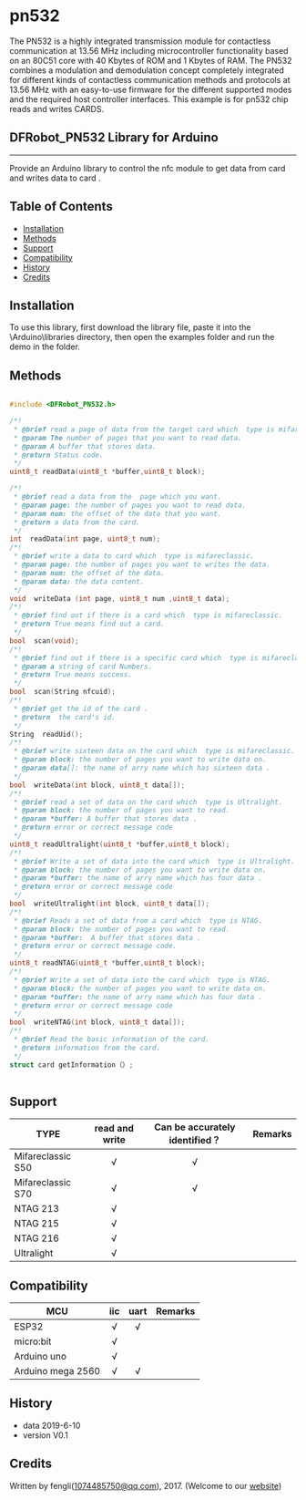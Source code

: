 # pn532
The PN532 is a highly integrated transmission module for contactless communication at 13.56 MHz including microcontroller functionality based on an 80C51 core with 40 Kbytes of ROM and 1 Kbytes of RAM. 
The PN532 combines a modulation and demodulation concept completely integrated for different kinds of contactless communication methods and protocols at 13.56 MHz with an easy-to-use firmware for the different supported modes and the required host controller interfaces. 
This example is for pn532 chip reads and writes CARDS.
## DFRobot_PN532 Library for Arduino
---------------------------------------------------------

Provide an Arduino library to control the nfc module to get data from card and writes data  to card .

## Table of Contents

* [Installation](#installation)
* [Methods](#methods)
* [Support](#support)
* [Compatibility](#compatibility)
* [History](#history)
* [Credits](#credits)


## Installation

To use this library, first download the library file, paste it into the \Arduino\libraries directory, then open the examples folder and run the demo in the folder.

## Methods

```C++	

#include <DFRobot_PN532.h>

/*!
 * @brief read a page of data from the target card which  type is mifareclassic(there are 16 bytes of data per page).
 * @param The number of pages that you want to read data.
 * @param A buffer that stores data.
 * @return Status code. 
 */   
uint8_t readData(uint8_t *buffer,uint8_t block);

/*!
 * @brief read a data from the  page which you want.
 * @param page: the number of pages you want to read data.
 * @param num: the offset of the data that you want. 
 * @return a data from the card. 
 */  
int  readData(int page, uint8_t num);
/*!
 * @brief write a data to card which  type is mifareclassic.
 * @param page: the number of pages you want to writes the data.
 * @param num: the offset of the data. 
 * @param data: the data content.
 */  
void  writeData (int page, uint8_t num ,uint8_t data);
/*!
 * @brief find out if there is a card which  type is mifareclassic. 
 * @return True means find out a card.
 */ 
bool  scan(void);
/*!
 * @brief find out if there is a specific card which  type is mifareclassic.
 * @param a string of card Numbers.
 * @return True means success.
 */   
bool  scan(String nfcuid);
/*!
 * @brief get the id of the card .
 * @return  the card's id.
 */  
String  readUid();
/*!
 * @brief write sixteen data on the card which  type is mifareclassic.
 * @param block: the number of pages you want to write data on.
 * @param data[]: the name of arry name which has sixteen data . 
 */  
bool  writeData(int block, uint8_t data[]);
/*!
 * @brief read a set of data on the card which  type is Ultralight.
 * @param block: the number of pages you want to read.
 * @param *buffer: A buffer that stores data . 
 * @return error or correct message code
 */
uint8_t readUltralight(uint8_t *buffer,uint8_t block);
/*!
 * @brief Write a set of data into the card which  type is Ultralight.
 * @param block: the number of pages you want to write data on.
 * @param *buffer: the name of arry name which has four data . 
 * @return error or correct message code
 */
bool  writeUltralight(int block, uint8_t data[]);
/*!
 * @brief Reads a set of data from a card which  type is NTAG.
 * @param block: the number of pages you want to read.
 * @param *buffer:  A buffer that stores data . 
 * @return error or correct message code.
 */
uint8_t readNTAG(uint8_t *buffer,uint8_t block);
/*!
 * @brief Write a set of data into the card which  type is NTAG.
 * @param block: the number of pages you want to write data on.
 * @param *buffer: the name of arry name which has four data . 
 * @return error or correct message code
 */
bool  writeNTAG(int block, uint8_t data[]);
/*!
 * @brief Read the basic information of the card.
 * @return information from the card.
 */
struct card getInformation（）;
	 
```
## Support
TYPE                | read and write   | Can be accurately identified？ | Remarks
------------------- | :--------------: | :----------------------------: |-----
Mifareclassic S50   |      √           |      √                         | 
Mifareclassic S70   |      √           |      √                         |                         
NTAG 213            |      √           |                                |        
NTAG 215            |      √           |                                |    
NTAG 216            |      √           |                                |          
Ultralight          |      √           |                                |           


## Compatibility

MCU                | iic          | uart         | Remarks
------------------ | :----------: | :----------: |-----
ESP32              |      √       |      √       |             
micro:bit          |      √       |              |              
Arduino uno        |      √       |              |           
Arduino mega 2560  |      √       |      √       |

## History

- data 2019-6-10
- version V0.1


## Credits

Written by fengli(1074485750@qq.com), 2017. (Welcome to our [website](https://www.dfrobot.com/))
